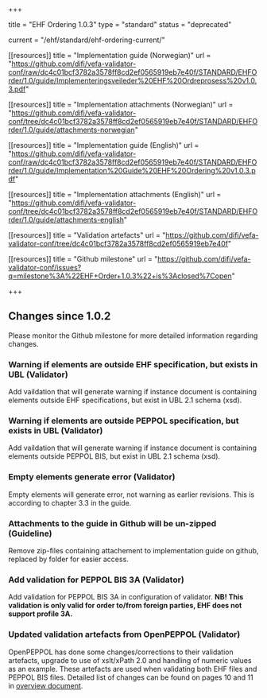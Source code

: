 +++

title = "EHF Ordering 1.0.3"
type = "standard"
status = "deprecated"

current = "/ehf/standard/ehf-ordering-current/"

[[resources]]
title = "Implementation guide (Norwegian)"
url = "https://github.com/difi/vefa-validator-conf/raw/dc4c01bcf3782a3578ff8cd2ef0565919eb7e40f/STANDARD/EHFOrder/1.0/guide/Implementeringsveileder%20EHF%20Ordreprosess%20v1.0.3.pdf"

[[resources]]
title = "Implementation attachments (Norwegian)"
url = "https://github.com/difi/vefa-validator-conf/tree/dc4c01bcf3782a3578ff8cd2ef0565919eb7e40f/STANDARD/EHFOrder/1.0/guide/attachments-norwegian"

[[resources]]
title = "Implementation guide (English)"
url = "https://github.com/difi/vefa-validator-conf/raw/dc4c01bcf3782a3578ff8cd2ef0565919eb7e40f/STANDARD/EHFOrder/1.0/guide/Implementation%20Guide%20EHF%20Ordering%20v1.0.3.pdf"

[[resources]]
title = "Implementation attachments (English)"
url = "https://github.com/difi/vefa-validator-conf/tree/dc4c01bcf3782a3578ff8cd2ef0565919eb7e40f/STANDARD/EHFOrder/1.0/guide/attachments-english"

[[resources]]
title = "Validation artefacts"
url = "https://github.com/difi/vefa-validator-conf/tree/dc4c01bcf3782a3578ff8cd2ef0565919eb7e40f"

[[resources]]
title = "Github milestone"
url = "https://github.com/difi/vefa-validator-conf/issues?q=milestone%3A%22EHF+Order+1.0.3%22+is%3Aclosed%7Copen"

+++

## Changes since 1.0.2

Please monitor the Github milestone for more detailed information regarding changes.

### Warning if elements are outside EHF specification, but exists in UBL (Validator)

Add vaildation that will generate warning if instance document is containing elements outside EHF specifications, but exist in UBL 2.1 schema (xsd).

### Warning if elements are outside PEPPOL specification, but exists in UBL (Validator)

Add vaildation that will generate warning if instance document is containing elements outside PEPPOL BIS, but exist in UBL 2.1 schema (xsd).

### Empty elements generate error (Validator)

Empty elements will generate error, not warning as earlier revisions. This is according to chapter 3.3 in the guide.

### Attachments to the guide in Github will be un-zipped (Guideline)

Remove zip-files containing attachement to implementation guide on github, replaced by folder for easier access.

### Add validation for PEPPOL BIS 3A (Validator)

Add validation for PEPPOL BIS 3A in configuration of validator. **NB! This validation is only valid for order to/from foreign parties, EHF does not support profile 3A.**

### Updated validation artefacts from OpenPEPPOL (Validator)

OpenPEPPOL has done some changes/corrections to their validation artefacts, upgrade to use of xslt/xPath 2.0 and handling of numeric values as an example. These artefacts are used when validating both EHF files and PEPPOL BIS files.
Detailed list of changes can be found on pages 10 and 11 in [overview document](/docs/ehf/20150820_updates_2015-10-01.pdf).
